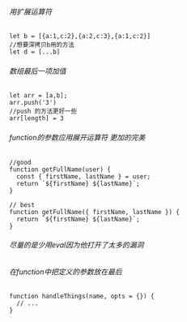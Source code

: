 ###### 用扩展运算符

```
let b = [{a:1,c:2},{a:2,c:3},{a:1,c:2}]
//想要深拷贝b用的方法
let d = [...b]
```

###### 数组最后一项加值

```
let arr = [a,b];
arr.push('3')
//push 的方法更好一些 
arr[length] = 3
```

###### function的参数应用展开运算符 更加的完美

    //good
    function getFullName(user) {
      const { firstName, lastName } = user;
      return `${firstName} ${lastName}`;
    }

    // best
    function getFullName({ firstName, lastName }) {
      return `${firstName} ${lastName}`;
    }

###### 尽量的是少用eval因为他打开了太多的漏洞

###### 在function中把定义的参数放在最后

```
function handleThings(name, opts = {}) {
  // ...
}
```



